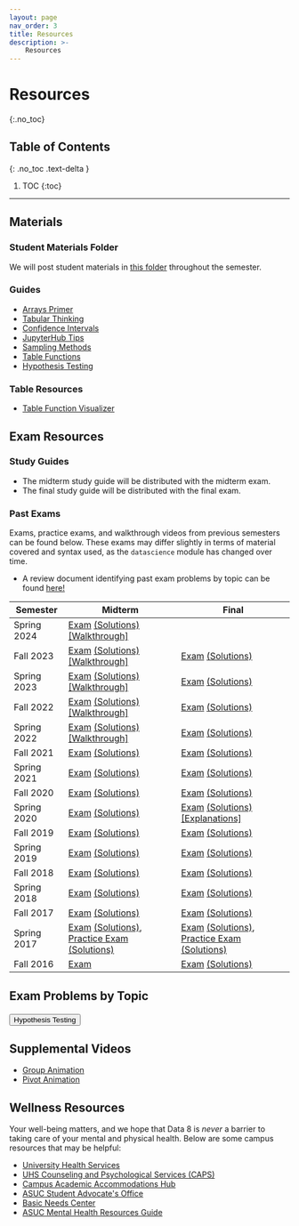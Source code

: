 ```yaml
---
layout: page
nav_order: 3
title: Resources
description: >-
    Resources
---
```


# Resources

{:.no_toc}

## Table of Contents
{: .no_toc .text-delta }

1. TOC
{:toc}

---

## Materials

### Student Materials Folder
We will post student materials in [this folder](https://drive.google.com/drive/folders/16o8duRO-J-EnnWiue1QJjyHW9BQFetDJ?usp=drive_link) throughout the semester.

### Guides
* [Arrays Primer](https://drive.google.com/file/d/1SzpKe_SnFf9_mkLyhETz5-AiaBJBYJDv/view?usp=sharing)
* [Tabular Thinking](https://drive.google.com/file/d/1D9PXUgDLXjFBXZoyGVSKpzk0nKQziDTP/view?usp=sharing)
* [Confidence Intervals](https://drive.google.com/file/d/1MTHu81FjF2SKps4a6x_N_sMWcFs2APx4/view?usp=sharing)
* [JupyterHub Tips](https://drive.google.com/file/d/1vA4x3RIwCq8jY4KvTRpqrnmASS7Se1Bn/view?usp=sharing)
* [Sampling Methods](https://drive.google.com/file/d/1k8uNN0Bg7J0BTgK-0Z5glDNtd_5FTJQl/view?usp=sharing)
* [Table Functions](https://drive.google.com/file/d/1j2hjhweJdGWW0EdvmjGHsXFUatXIZax4/view?usp=sharing)
* [Hypothesis Testing](https://drive.google.com/file/d/1s9e252XRIUYxNeI8dNG4D0f8B9iwEv6x/view?usp=sharing)

### Table Resources
* [Table Function Visualizer](https://www.data8.org/interactive_table_functions/)

## Exam Resources

### Study Guides
* The midterm study guide will be distributed with the midterm exam.
* The final study guide will be distributed with the final exam.

### Past Exams
Exams, practice exams, and walkthrough videos from previous semesters can be found below. These exams may differ slightly in terms of material covered and syntax used, as the `datascience` module has changed over time.
* A review document identifying past exam problems by topic can be found [here!](https://docs.google.com/document/d/1zed6Q9LAgUvCoazdGMOd5K0FpLcfZF-IMZMyGzTOFfk/edit?usp=sharing) 

| Semester | Midterm | Final |
| -- | -- | -- |
| Spring 2024 | [Exam](https://docs.google.com/viewer?url=https://github.com/data-8/archived-exams/raw/master/data8_sp24_midterm.pdf) [(Solutions)](https://docs.google.com/viewer?url=https://github.com/data-8/archived-exams/raw/master/data8-sp24-midterm-solutions.pdf) [[Walkthrough]](https://drive.google.com/drive/folders/1rkUU1top70Ut18ejsf3MfOI35z-TW0ex) | | 
| Fall 2023 | [Exam](https://drive.google.com/file/d/1Oc_4GGZE8aozXbAJYDeEwFs-pdArYMNY/view?usp=sharing) [(Solutions)](https://docs.google.com/viewer?url=https://github.com/data-8/archived-exams/raw/master/data8-fa23-midterm-sol.pdf) [[Walkthrough]](https://drive.google.com/drive/folders/1Mo50-BqxISJTU1jKV8LtfSiQc-9GRiTF?usp=share_link)| [Exam](https://docs.google.com/viewer?url=https://github.com/data-8/archived-exams/raw/master/data8-fa23-final.pdf) [(Solutions)](https://docs.google.com/viewer?url=https://github.com/data-8/archived-exams/raw/master/data8-fa23-final-sols.pdf) | 
| Spring 2023 | [Exam](https://docs.google.com/viewer?url=https://github.com/data-8/archived-exams/raw/master/data8-sp23-midterm.pdf) [(Solutions)](https://docs.google.com/viewer?url=https://github.com/data-8/archived-exams/raw/master/data8-sp23-midterm-solutions.pdf) [[Walkthrough]](https://drive.google.com/drive/u/1/folders/1Thm3volFpFWC1QkNsJyWOgIG5bwvE7sO)| [Exam](https://docs.google.com/viewer?url=https://github.com/data-8/archived-exams/raw/master/data8-sp23-final.pdf) [(Solutions)](https://docs.google.com/viewer?url=https://github.com/data-8/archived-exams/raw/master/data8-sp23-final-sol.pdf) |
| Fall 2022 | [Exam](https://docs.google.com/viewer?url=https://github.com/data-8/archived-exams/raw/master/data8-fa22-mt_printed.pdf) [(Solutions)](https://docs.google.com/viewer?url=https://github.com/data-8/archived-exams/raw/master/data8-fa22-mt_solution.pdf) [[Walkthrough]](https://drive.google.com/drive/folders/1Uk3HbQ17PlzItvoOKEGIJoMbLq-AFyHo?usp=sharing) | [Exam](https://drive.google.com/file/d/1lMEUafOXIJvWw0Fh_zo2XeE44EMAhC9m/view?usp=sharing) [(Solutions)](https://docs.google.com/viewer?url=https://github.com/data-8/archived-exams/raw/master/data8_fa22_final_sols.pdf) |
| Spring 2022 | [Exam](https://docs.google.com/viewer?url=https://github.com/data-8/archived-exams/raw/master/data8-sp22-midterm.pdf) [(Solutions)](https://docs.google.com/viewer?url=https://github.com/data-8/archived-exams/raw/master/data8-sp22-midterm-solution.pdf) [[Walkthrough]](https://drive.google.com/drive/folders/1kgOV6o5L4Wu6PBAC0GgJb9OrrI5D0PZq?usp=sharing) | [Exam](https://docs.google.com/viewer?url=https://github.com/data-8/archived-exams/raw/master/data8-sp22-final.pdf) [(Solutions)](https://docs.google.com/viewer?url=https://github.com/data-8/archived-exams/raw/master/data8-sp22-final-sols.pdf) |
| Fall 2021 | [Exam](https://docs.google.com/viewer?url=https://github.com/data-8/archived-exams/raw/master/data8-fa21-midterm.pdf) [(Solutions)](https://docs.google.com/viewer?url=https://github.com/data-8/archived-exams/raw/master/data8-fa21-midterm-solutions.pdf) | [Exam](https://docs.google.com/viewer?url=https://github.com/data-8/archived-exams/raw/master/data8-fa21-final.pdf) [(Solutions)](https://docs.google.com/viewer?url=https://github.com/data-8/archived-exams/raw/master/data8-fa21-final-solns.pdf) |
| Spring 2021 | [Exam](https://docs.google.com/viewer?url=https://github.com/data-8/archived-exams/raw/master/data8-sp21-midterm.pdf) [(Solutions)](https://docs.google.com/viewer?url=https://github.com/data-8/archived-exams/raw/master/data8-sp21-midterm-solutions.pdf) | [Exam](https://docs.google.com/viewer?url=https://github.com/data-8/archived-exams/raw/master/data8-sp21-final.pdf) [(Solutions)](https://docs.google.com/viewer?url=https://github.com/data-8/archived-exams/raw/master/data8-sp21-final-sols.pdf) |
| Fall 2020 | [Exam](https://docs.google.com/viewer?url=https://github.com/data-8/archived-exams/raw/master/data8-fa20-midterm.pdf) [(Solutions)](https://docs.google.com/viewer?url=https://github.com/data-8/archived-exams/raw/master/data8-fa20-midterm-solution.pdf) | [Exam](https://docs.google.com/viewer?url=https://github.com/data-8/archived-exams/raw/master/data8-fa20-final.pdf) [(Solutions)](https://docs.google.com/viewer?url=https://github.com/data-8/archived-exams/raw/master/data8-fa20-final-solns.pdf) |
| Spring 2020 | [Exam](https://docs.google.com/viewer?url=https://github.com/data-8/archived-exams/raw/master/data8-sp20-midterm.pdf) [(Solutions)](https://docs.google.com/viewer?url=https://github.com/data-8/archived-exams/raw/master/data8-sp20-midterm-sols.pdf) | [Exam](https://docs.google.com/viewer?url=https://github.com/data-8/archived-exams/raw/master/data8-sp20-final.pdf) [(Solutions)](https://docs.google.com/viewer?url=https://github.com/data-8/archived-exams/raw/master/data8-sp20-final-sols.pdf) [[Explanations]](https://docs.google.com/document/d/1WqgRDDwyL98Y4WROVURR2-EWjmTXJTPczpT662XIkk4/edit?usp=sharing) |
| Fall 2019 | [Exam](https://docs.google.com/viewer?url=https://github.com/data-8/archived-exams/raw/master/data8-fa19-midterm.pdf) [(Solutions)](https://docs.google.com/viewer?url=https://github.com/data-8/archived-exams/raw/master/data8-fa19-midterm-solutions.pdf) | [Exam](https://docs.google.com/viewer?url=https://github.com/data-8/archived-exams/raw/master/data8-fa19-final.pdf) [(Solutions)](https://docs.google.com/viewer?url=https://github.com/data-8/archived-exams/raw/master/data8-fa19-final-solution.pdf) |
| Spring 2019 | [Exam](https://docs.google.com/viewer?url=https://github.com/data-8/archived-exams/raw/master/data8-sp19-midterm.pdf) [(Solutions)](https://docs.google.com/viewer?url=https://github.com/data-8/archived-exams/raw/master/data8-sp19-midterm-sols.pdf) | [Exam](https://docs.google.com/viewer?url=https://github.com/data-8/archived-exams/raw/master/data8-sp19-final.pdf) [(Solutions)](https://docs.google.com/viewer?url=https://github.com/data-8/archived-exams/raw/master/data8-sp19-final-sol.pdf) |
| Fall 2018 | [Exam](https://docs.google.com/viewer?url=https://github.com/data-8/archived-exams/raw/master/data8-fa18-midterm.pdf) [(Solutions)](https://docs.google.com/viewer?url=https://github.com/data-8/archived-exams/raw/master/data8-fa18-midterm-sols.pdf) | [Exam](https://docs.google.com/viewer?url=https://github.com/data-8/archived-exams/raw/master/data8-fa18-final.pdf) [(Solutions)](https://docs.google.com/viewer?url=https://github.com/data-8/archived-exams/raw/master/data8-fa18-final-solution.pdf)|
| Spring 2018 | [Exam](https://docs.google.com/viewer?url=https://github.com/data-8/archived-exams/raw/master/data8-sp18-midterm.pdf) [(Solutions)](https://docs.google.com/viewer?url=https://github.com/data-8/archived-exams/raw/master/data8-sp18-midterm-sols.pdf) | [Exam](https://docs.google.com/viewer?url=https://github.com/data-8/archived-exams/raw/master/data8-sp18-final.pdf) [(Solutions)](https://docs.google.com/viewer?url=https://github.com/data-8/archived-exams/raw/master/data8-sp18-final-sols.pdf) |
| Fall 2017 | [Exam](https://docs.google.com/viewer?url=https://github.com/data-8/archived-exams/raw/master/data8-fa17-midterm.pdf) [(Solutions)](https://docs.google.com/viewer?url=https://github.com/data-8/archived-exams/raw/master/data8-fa17-midterm-solution.pdf) | [Exam](https://docs.google.com/viewer?url=https://github.com/data-8/archived-exams/raw/master/data8-fa17-final.pdf) [(Solutions)](https://docs.google.com/viewer?url=https://github.com/data-8/archived-exams/raw/master/data8-fa17-final-sols.pdf) |
| Spring 2017 | [Exam](https://docs.google.com/viewer?url=https://github.com/data-8/archived-exams/raw/master/data8-sp17-midterm.pdf) [(Solutions)](https://docs.google.com/viewer?url=https://github.com/data-8/archived-exams/raw/master/data8-sp17-midterm-solution.pdf), [Practice Exam](https://docs.google.com/viewer?url=https://github.com/data-8/archived-exams/raw/master/data8-sp17-practice.pdf) [(Solutions)](https://docs.google.com/viewer?url=https://github.com/data-8/archived-exams/raw/master/data8-sp17-practice-solution.pdf) | [Exam](https://docs.google.com/viewer?url=https://github.com/data-8/archived-exams/raw/master/data8-sp17-final.pdf) [(Solutions)](https://docs.google.com/viewer?url=https://github.com/data-8/archived-exams/raw/master/data8-sp17-final-solution.pdf), [Practice Exam](https://docs.google.com/viewer?url=https://github.com/data-8/archived-exams/raw/master/data8-sp17-practice-final.pdf) [(Solutions)](https://docs.google.com/viewer?url=https://github.com/data-8/archived-exams/raw/master/data8-sp17-practice-final-solution.pdf) |
| Fall 2016 |  [Exam](https://docs.google.com/viewer?url=https://github.com/data-8/archived-exams/raw/master/data8-fa16-midterm.pdf) | [Exam](https://docs.google.com/viewer?url=https://github.com/data-8/archived-exams/raw/master/data8-fa16-final.pdf) [(Solutions)](https://docs.google.com/viewer?url=https://github.com/data-8/archived-exams/raw/master/data8-fa16-final-sols.pdf) |

## Exam Problems by Topic

<div id="hypothesisTestingDropdown" style="margin: 20px 0;">
  <button onclick="toggleVisibility('hypothesisTestingContent')">Hypothesis Testing</button>
  <div id="hypothesisTestingContent" style="display: none; margin-top: 10px;">
    <ul>
      <li><a href="https://docs.google.com/viewer?url=https://github.com/data-8/archived-exams/raw/master/data8-sp23-midterm.pdf">Spring 2023 Exam</a></li>
    </ul>
  </div>
</div>

<script>
function toggleVisibility(id) {
  var element = document.getElementById(id);
  if (element.style.display === 'block') {
    element.style.display = 'none';
  } else {
    element.style.display = 'block';
  }
}
</script>


## Supplemental Videos
* [Group Animation](https://drive.google.com/file/d/1kOVPDuMt68I62qlhPKrVYTY5VQl7MYJm/view?usp=sharing)
* [Pivot Animation](https://drive.google.com/file/d/1aOFG3n8pOlQSJrAr3kMI9AofhMykNKbX/view?usp=sharing)

## Wellness Resources

Your well-being matters, and we hope that Data 8 is _never_ a barrier to taking care of your mental and physical health. Below are some campus resources that may be helpful:

* [University Health Services](https://uhs.berkeley.edu/)
* [UHS Counseling and Psychological Services (CAPS)](https://uhs.berkeley.edu/caps)
* [Campus Academic Accommodations Hub](https://evcp.berkeley.edu/programs-resources/academic-accommodations-hub)
* [ASUC Student Advocate's Office](https://advocate.berkeley.edu/)
* [Basic Needs Center](https://basicneeds.berkeley.edu/)
* [ASUC Mental Health Resources Guide](https://asuc.org/wp-content/uploads/2018/02/Mental-Health-Resources.pdf)

<script src="../assets/darkmode.js"></script>
<script>
  window.addEventListener("DOMContentLoaded", (event) => {
    onLoad();
});
</script>
